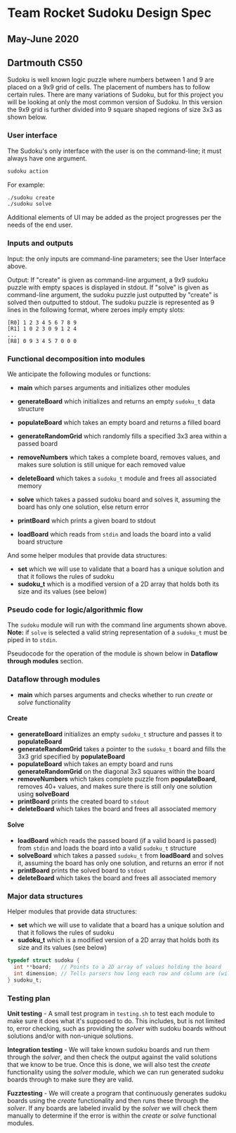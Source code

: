 # Team Rocket Sudoku Design Spec
## May-June 2020
## Dartmouth CS50

Sudoku is well known logic puzzle where numbers between 1 and 9 are placed on a 9x9 grid of cells. The placement of numbers has to follow certain rules. There are many variations of Sudoku, but for this project you will be looking at only the most common version of Sudoku. In this version the 9x9 grid is further divided into 9 square shaped regions of size 3x3 as shown below.

### User interface

The Sudoku's only interface with the user is on the command-line; it must always have one argument.

```bash
sudoku action
```

For example:

```bash
./sudoku create
./sudoku solve
```

Additional elements of UI may be added as the project progresses per the needs of the end user.

### Inputs and outputs

Input: the only inputs are command-line parameters; see the User Interface above.

Output: If "create" is given as command-line argument, a 9x9 sudoku puzzle with empty spaces is displayed in stdout. If "solve" is given as command-line argument, the sudoku puzzle just outputted by "create" is solved then outputted to stdout. The sudoku puzzle is represented as 9 lines in the following format, where zeroes imply empty slots:

```text
[R0] 1 2 3 4 5 6 7 8 9
[R1] 1 0 2 3 0 9 1 2 4
...
[R8] 0 9 3 4 5 7 0 0 0
```

### Functional decomposition into modules

We anticipate the following modules or functions:

* **main** which parses arguments and initializes other modules

* **generateBoard** which initializes and returns an empty `sudoku_t` data structure
* **populateBoard** which takes an empty board and returns a filled board
* **generateRandomGrid** which randomly fills a specified 3x3 area within a passed board
* **removeNumbers** which takes a complete board, removes values, and makes sure solution is still unique for each removed value
* **deleteBoard** which takes a `sudoku_t` module and frees all associated memory

* **solve** which takes a passed sudoku board and solves it, assuming the board has only one solution, else return error
* **printBoard** which prints a given board to stdout
* **loadBoard** which reads from `stdin` and loads the board into a valid board structure

And some helper modules that provide data structures:

* **set** which we will use to validate that a board has a unique solution and that it follows the rules of sudoku
* **sudoku_t** which is a modified version of a 2D array that holds both its size and its values (see below)

### Pseudo code for logic/algorithmic flow

The `sudoku` module will run with the command line arguments shown above. **Note:** if `solve` is selected a valid string representation of a `sudoku_t` must be piped in to `stdin`.

Pseudocode for the operation of the module is shown below in **Dataflow through modules** section.

### Dataflow through modules

* **main** which parses arguments and checks whether to run *create* or *solve* functionality

#### Create

* **generateBoard** initializes an empty `sudoku_t` structure and passes it to **populateBoard**
* **generateRandomGrid** takes a pointer to the `sudoku_t` board and fills the 3x3 grid specified by **populateBoard**
* **populateBoard** which takes an empty board and runs **generateRandomGrid** on the diagonal 3x3 squares within the board
* **removeNumbers** which takes complete puzzle from **populateBoard**, removes 40+ values, and makes sure there is still only one solution using **solveBoard**
* **printBoard** prints the created board to `stdout`
* **deleteBoard** which takes the board and frees all associated memory

#### Solve

* **loadBoard** which reads the passed board (if a valid board is passed) from `stdin` and loads the board into a valid `sudoku_t` structure
* **solveBoard** which takes a passed `sudoku_t` from **loadBoard** and solves it, assuming the board has only one solution, and returns an error if not
* **printBoard** prints the solved board to `stdout`
* **deleteBoard** which takes the board and frees all associated memory


### Major data structures

Helper modules that provide data structures:

* **set** which we will use to validate that a board has a unique solution and that it follows the rules of sudoku
* **sudoku_t** which is a modified version of a 2D array that holds both its size and its values (see below)

```c
typedef struct sudoku {
  int **board;   // Points to a 2D array of values holding the board
  int dimension; // Tells parsers how long each row and column are (will be 9 for this project)
} sudoku_t;
```

### Testing plan

**Unit testing** - A small test program in `testing.sh` to test each module to make sure it does what it's supposed to do. This includes, but is not limited to, error checking, such as providing the *solver* with sudoku boards without solutions and/or with non-unique solutions.

**Integration testing** - We will take known sudoku boards and run them through the *solver*, and then check the output against the valid solutions that we know to be true. Once this is done, we will also test the *create* functionality using the *solver* module, which we can run generated sudoku boards through to make sure they are valid. 

**Fuzztesting** - We will create a program that continuously generates sudoku boards using the *create* functionality and then runs these through the *solver*. If any boards are labeled invalid by the *solver* we will check them manually to determine if the error is within the *create* or *solve* functional modules.
